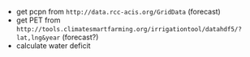 - get pcpn from `http://data.rcc-acis.org/GridData` (forecast)
- get PET from `http://tools.climatesmartfarming.org/irrigationtool/datahdf5/?lat,lng&year` (forecast?)
- calculate water deficit
